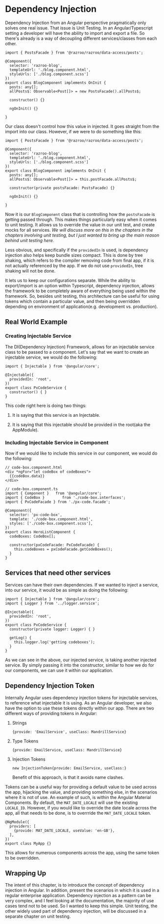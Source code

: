  Dependency Injection 
=====================

Dependency Injection from an Angular perspective pragmatically only
solves one real issue. That issue is Unit Testing. In an
Angular/Typescript setting a developer will have the ability to import
and export a file. So there's already is a way of decoupling different
services/classes from each other.

``` {caption="passing in without dependency injection"}
import { PostsFacade } from '@razroo/razroo/data-access/posts';  

@Component({
  selector: 'razroo-blog',
  templateUrl: './blog.component.html',
  styleUrls: ['./blog.component.scss']
})
export class BlogComponent implements OnInit {
  posts: any[];
  allPosts$: Observable<Post[]> = new PostsFacade().allPosts$;

  constructor() {}

  ngOnInit() {}

}
```

Our class doesn't control how this value in injected. It goes straight
from the import into our class. However, if we were to do something like
this:

``` {caption="passing in with dependency injection"}
import { PostsFacade } from '@razroo/razroo/data-access/posts';  

@Component({
  selector: 'razroo-blog',
  templateUrl: './blog.component.html',
  styleUrls: ['./blog.component.scss']
})
export class BlogComponent implements OnInit {
  posts: any[];
  allPosts$: Observable<Post[]> = this.postFacade.allPosts$;

  constructor(private postsFacade: PostsFacade) {}

  ngOnInit() {}

}  
```

Now it is our `BlogComponent` class that is controlling how the
`postsFacade` is getting passed through. This makes things particularly
easy when it comes to unit testing. It allows us to override the value
in our unit test, and create mocks for all services. *We will discuss
more on this in the chapters in the chapters involving unit testing, but
I just wanted to bring up the main reason behind unit testing here.*

Less obvious, and specifically if the `providedIn` is used, is
dependency injection also helps keep bundle sizes compact. This is done
by tree shaking, which refers to the compiler removing code from final
app, if it is not actually referenced by the app. If we do not use
`providedIn`, tree shaking will not be done.

It lets us to keep our configurations separate. While the ability to
export/import is an option within Typescript, dependency injection,
allows the framework to be completely aware of everything being used
within the framework. So, besides unit testing, this architecture can be
useful for using tokens which contain a particular value, and then being
overridden depending on environment of application(e.g. development vs.
production).

 Real World Example 
-------------------

###  Creating Injectable Service 

The DI(Dependency Injection) Framework, allows for an injectable service
class to be passed to a component. Let's say that we want to create an
injectable service, we would do the following:

    import { Injectable } from '@angular/core';

    @Injectable({
      providedIn: 'root',
    })
    export class PxCodeService {
      constructor() { }
    }

This code right here is doing two things:

1.  It is saying that this service is an Injectable.

2.  It is saying that this injectable should be provided in the root(aka
    the AppModule).

###  Including Injectable Service in Component 

Now if we would like to include this service in our component, we would
do the following:

    // code-box.component.html
    <div *ngFor="let codeBox of codeBoxes">
      {{codeBox.data}}
    </div>

``` {caption="Include Injectable Service in Component"}
// code-box.component.ts
import { Component }   from '@angular/core';
import { CodeBox }        from './code-box.interfaces';
import { PxCodeFacade } from './px-code.facade';

@Component({
  selector: 'px-code-box',
  template: './code-box.component.html',
  styles: ['./code-box.component.scss'],
})
export class HeroListComponent {
  codeBoxes: CodeBox[];

  constructor(pxCodeFacade: PxCodeFacade) {
    this.codeBoxes = pxCodeFacade.getCodeBoxes();
  }
}
```

Services that need other services
---------------------------------

Services can have their own dependencies. If we wanted to inject a
service, into our service, it would be as simple as doing the following:

    import { Injectable } from '@angular/core';
    import { Logger } from '../logger.service';

    @Injectable({
      providedIn: 'root',
    })
    export class PxCodeService {
      constructor(private logger: Logger) { }

      getLog() {
        this.logger.log('getting codeboxes');
      }
    }

As we can see in the above, our injected service, is taking another
injected service. By simply passing it into the constructor, similar to
how we do for our components, we can use it within our application.

 Dependency Injection Token 
---------------------------

Internally Angular uses dependency injection tokens for injectable
services, to reference what injectable it is using. As an Angular
developer, we also have the option to use these tokens directly within
our app. There are two different ways of providing tokens in Angular:

1.  Strings

        {provide: 'EmailService', useClass: MandrillService}

2.  Type Tokens

        {provide: EmailService, useClass: MandrillService}

3.  Injection Tokens

        new InjectionToken{provide: EmailService, useClass:} 

    Benefit of this approach, is that it avoids name clashes.

Tokens can be a useful way for providing a default value to be used
across the app, hijacking the value, and providing something else, in
the scenarios where it is not of use. An example of such, is within the
Angular Material Components. By default, the `MAT_DATE_LOCALE` will use
the existing `LOCALE_ID`. However, if you would like to override the
date locale across the app, all that needs to be done, is to overrride
the `MAT_DATE_LOCALE` token.

    @NgModule({
      providers: [
        {provide: MAT_DATE_LOCALE, useValue: 'en-GB'},
      ],
    })
    export class MyApp {}

This allows for numerous components across the app, using the same token
to be overridden.

Wrapping Up
-----------

The intent of this chapter, is to introduce the concept of dependency
injection in Angular. In addition, present the scenarios in which it is
used in a regular enterprise application. Dependency injection as a
pattern can be very complex, and I feel looking at the documentation,
the majority of use cases tend not to be used. So I wanted to keep this
simple. Unit testing, the other widely used part of dependency
injection, will be discussed in a separate chapter on unit testing.
